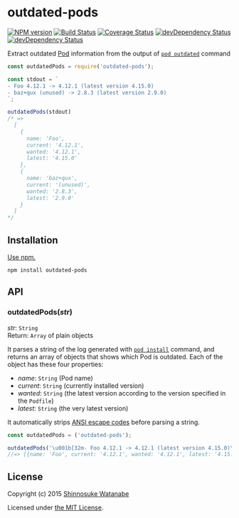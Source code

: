 # outdated-pods

[![NPM version](https://img.shields.io/npm/v/outdated-pods.svg)](https://www.npmjs.com/package/outdated-pods)
[![Build Status](https://travis-ci.org/shinnn/outdated-pods.svg?branch=master)](https://travis-ci.org/shinnn/outdated-pods)
[![Coverage Status](https://img.shields.io/coveralls/shinnn/outdated-pods.svg)](https://coveralls.io/r/shinnn/outdated-pods)
[![devDependency Status](https://david-dm.org/shinnn/outdated-pods.svg)](https://david-dm.org/shinnn/outdated-pods)
[![devDependency Status](https://david-dm.org/shinnn/outdated-pods/dev-status.svg)](https://david-dm.org/shinnn/outdated-pods#info=devDependencies)

Extract outdated [Pod](https://cocoapods.org/) information from the output of [`pod outdated`](https://guides.cocoapods.org/terminal/commands.html#pod_outdated) command

```javascript
const outdatedPods = require('outdated-pods');

const stdout = `
- Foo 4.12.1 -> 4.12.1 (latest version 4.15.0)
- baz+qux (unused) -> 2.8.3 (latest version 2.9.0)
`;

outdatedPods(stdout)
/* =>
  [
    {
      name: 'Foo',
      current: '4.12.1',
      wanted: '4.12.1',
      latest: '4.15.0'
    },
    {
      name: 'baz+qux',
      current: '(unused)',
      wanted: '2.8.3',
      latest: '2.9.0'
    }
  ]
*/
```

## Installation

[Use npm.](https://docs.npmjs.com/cli/install)

```
npm install outdated-pods
```

## API

### outdatedPods(*str*)

*str*: `String`  
Return: `Array` of plain objects

It parses a string of the log generated with [`pod install`](https://guides.cocoapods.org/terminal/commands.html#pod_install) command, and returns an array of objects that shows which Pod is outdated. Each of the object has these four properties:

* *name*: `String` (Pod name)
* *current*: `String` (currently installed version)
* *wanted*: `String` (the latest version according to the version specified in the `Podfile`)
* *latest*: `String` (the very latest version)

It automatically strips [ANSI escape codes](https://wikipedia.org/wiki/ANSI_escape_code) before parsing a string.

```javascript
const outdatedPods = ('outdated-pods');

outdatedPods('\u001b[32m- Foo 4.12.1 -> 4.12.1 (latest version 4.15.0)\u001b[39m');
//=> [{name: 'Foo', current: '4.12.1', wanted: '4.12.1', latest: '4.15.0'}]
```

## License

Copyright (c) 2015 [Shinnosuke Watanabe](https://github.com/shinnn)

Licensed under [the MIT License](./LICENSE).
